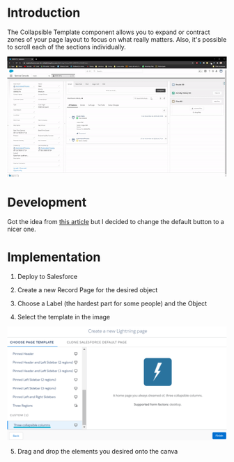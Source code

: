 # Introduction
The Collapsible Template component allows you to expand or contract zones of your page layout to focus on what really matters. Also, it's possible to scroll each of the sections individually.

![Collapsible GIF](https://github.com/niets10/SFDX-solutions/blob/53b1e6a16711077a0f4071ff50cd2a00b0c85f72/images%2Fcollapsible-columns.gif)

# Development
Got the idea from [this article](https://developer.salesforce.com/blogs/2018/08/all-about-custom-lightning-page-templates.html) but I decided to change the default button to a nicer one.
# Implementation

1. Deploy to Salesforce

2. Create a new Record Page for the desired object 

3. Choose a Label (the hardest part for some people) and the Object 

4. Select the template in the image

![Collapsible Columns](https://github.com/niets10/SFDX-solutions/blob/b03a7b8f8f7611132238836708411d8ec236e199/images%2Fcollapsible-columns.png)

5. Drag and drop the elements you desired onto the canva


